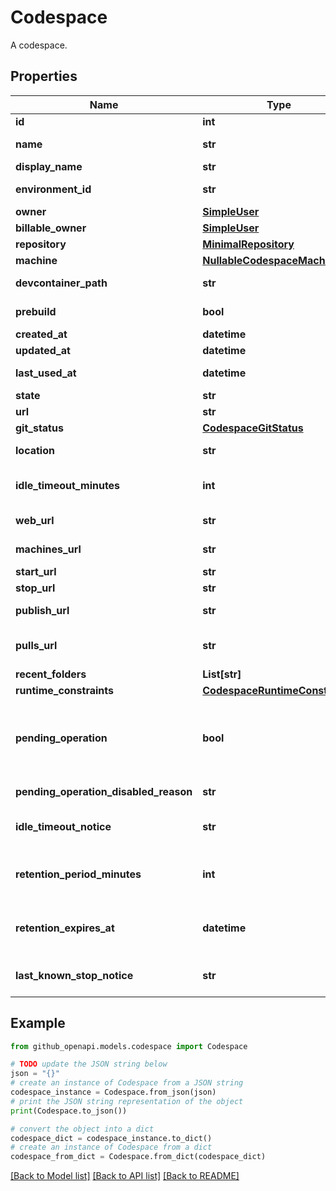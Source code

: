 # Codespace

A codespace.

## Properties

Name | Type | Description | Notes
------------ | ------------- | ------------- | -------------
**id** | **int** |  | 
**name** | **str** | Automatically generated name of this codespace. | 
**display_name** | **str** | Display name for this codespace. | [optional] 
**environment_id** | **str** | UUID identifying this codespace&#39;s environment. | 
**owner** | [**SimpleUser**](SimpleUser.md) |  | 
**billable_owner** | [**SimpleUser**](SimpleUser.md) |  | 
**repository** | [**MinimalRepository**](MinimalRepository.md) |  | 
**machine** | [**NullableCodespaceMachine**](NullableCodespaceMachine.md) |  | 
**devcontainer_path** | **str** | Path to devcontainer.json from repo root used to create Codespace. | [optional] 
**prebuild** | **bool** | Whether the codespace was created from a prebuild. | 
**created_at** | **datetime** |  | 
**updated_at** | **datetime** |  | 
**last_used_at** | **datetime** | Last known time this codespace was started. | 
**state** | **str** | State of this codespace. | 
**url** | **str** | API URL for this codespace. | 
**git_status** | [**CodespaceGitStatus**](CodespaceGitStatus.md) |  | 
**location** | **str** | The initally assigned location of a new codespace. | 
**idle_timeout_minutes** | **int** | The number of minutes of inactivity after which this codespace will be automatically stopped. | 
**web_url** | **str** | URL to access this codespace on the web. | 
**machines_url** | **str** | API URL to access available alternate machine types for this codespace. | 
**start_url** | **str** | API URL to start this codespace. | 
**stop_url** | **str** | API URL to stop this codespace. | 
**publish_url** | **str** | API URL to publish this codespace to a new repository. | [optional] 
**pulls_url** | **str** | API URL for the Pull Request associated with this codespace, if any. | 
**recent_folders** | **List[str]** |  | 
**runtime_constraints** | [**CodespaceRuntimeConstraints**](CodespaceRuntimeConstraints.md) |  | [optional] 
**pending_operation** | **bool** | Whether or not a codespace has a pending async operation. This would mean that the codespace is temporarily unavailable. The only thing that you can do with a codespace in this state is delete it. | [optional] 
**pending_operation_disabled_reason** | **str** | Text to show user when codespace is disabled by a pending operation | [optional] 
**idle_timeout_notice** | **str** | Text to show user when codespace idle timeout minutes has been overriden by an organization policy | [optional] 
**retention_period_minutes** | **int** | Duration in minutes after codespace has gone idle in which it will be deleted. Must be integer minutes between 0 and 43200 (30 days). | [optional] 
**retention_expires_at** | **datetime** | When a codespace will be auto-deleted based on the \&quot;retention_period_minutes\&quot; and \&quot;last_used_at\&quot; | [optional] 
**last_known_stop_notice** | **str** | The text to display to a user when a codespace has been stopped for a potentially actionable reason. | [optional] 

## Example

```python
from github_openapi.models.codespace import Codespace

# TODO update the JSON string below
json = "{}"
# create an instance of Codespace from a JSON string
codespace_instance = Codespace.from_json(json)
# print the JSON string representation of the object
print(Codespace.to_json())

# convert the object into a dict
codespace_dict = codespace_instance.to_dict()
# create an instance of Codespace from a dict
codespace_from_dict = Codespace.from_dict(codespace_dict)
```
[[Back to Model list]](../README.md#documentation-for-models) [[Back to API list]](../README.md#documentation-for-api-endpoints) [[Back to README]](../README.md)


